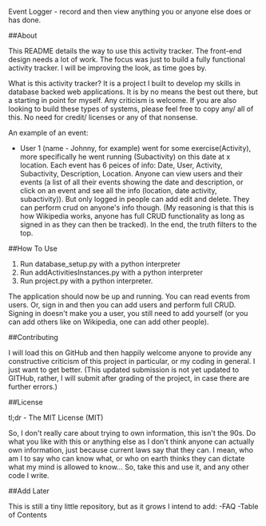 Event Logger - record and then view anything you or anyone else does or has done. 

##About

This README details the way to use this activity tracker. The front-end design needs a lot of work. 
The focus was just to build a fully functional activity tracker. I will be improving the look, as time goes by.

What is this activity tracker? It is a 
project I built to develop my skills in database backed web applications. It is by no 
means the best out there, but a starting in point for myself. Any criticism is welcome. 
If you are also looking to build these types of systems, please feel free to copy any/ all of this. 
No need for credit/ licenses or any of that nonsense. 

An example of an event:
- User 1 (name - Johnny, for example) went for some exercise(Activity), more specifically he went running (Subactivity) on this date at x location. Each event has 6 peices of info: 
Date, User, Activity, Subactivity, Description, Location.
Anyone can view users and their events (a list of all their events showing 
the date and description, or click on an event and see all the info (location, date
activity, subactivity)). But only logged in people can add edit and delete. They can 
perform crud on anyone's info though. (My reasoning is that this is how Wikipedia works, anyone has full CRUD functionality as long as signed in as they can then be tracked). In the end, the truth filters to the top. 


##How To Use

1. Run database_setup.py with a python interpreter
2. Run addActivitiesInstances.py with a python interpreter
3. Run project.py with a python interpreter. 

The application should now be up and running. You can read events from users. Or, sign in and then 
you can add users and perform full CRUD. 
Signing in doesn't make you a user, you still need to add yourself (or you can add others like on Wikipedia, one can add other people). 


##Contributing

I will load this on GitHub and then happily welcome anyone to provide any constructive 
criticism of this project in particular, or my coding in general. I just want to get better. 
(This updated submission is not yet updated to GITHub, rather, I will submit after grading of the project, in case there are further errors.)


##License

tl;dr - The MIT License (MIT)

So, I don't really care about trying to own information, this isn't the 90s.
Do what you like with this or anything else as I don't think anyone can actually own information, just because current laws say that they can. I mean, who am I to say who can
know what, or who on earth thinks they can dictate what my mind is allowed to know...
So, take this and use it, and any other code I write. 


##Add Later

This is still a tiny little repository, but as it grows I intend to add:
-FAQ
-Table of Contents
